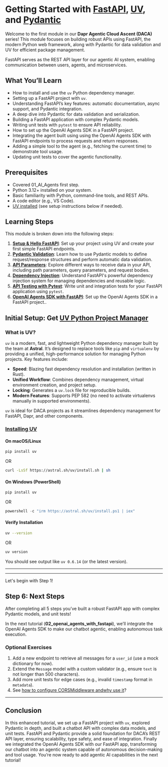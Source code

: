 # Getting Started with [FastAPI](https://fastapi.tiangolo.com), [UV](https://docs.astral.sh/uv/), and [Pydantic](https://docs.pydantic.dev/2.3/api/base_model/)

Welcome to the first module in our **Dapr Agentic Cloud Ascent (DACA)** series! This module focuses on building robust APIs using FastAPI, the modern Python web framework, along with Pydantic for data validation and UV for efficient package management.

FastAPI serves as the REST API layer for our agentic AI system, enabling communication between users, agents, and microservices.

## What You’ll Learn

- How to install and use the `uv` Python dependency manager.
- Setting up a FastAPI project with `uv`.
- Understanding FastAPI’s key features: automatic documentation, async support, and Pydantic integration.
- A deep dive into Pydantic for data validation and serialization.
- Building a FastAPI application with complex Pydantic models.
- Writing unit tests with `pytest` to ensure API reliability.
- How to set up the OpenAI Agents SDK in a FastAPI project.
- Integrating the agent built using using the OpenAI Agents SDK with FastAPI endpoints to process requests and return responses.
- Adding a simple tool to the agent (e.g., fetching the current time) to demonstrate tool usage.
- Updating unit tests to cover the agentic functionality.

## Prerequisites
- Covered 01_AI_Agents first step.
- Python 3.12+ installed on your system.
- Basic familiarity with Python, command-line tools, and REST APIs.
- A code editor (e.g., VS Code).
- [UV installed](https://docs.astral.sh/uv/getting-started/installation/) (see setup instructions below if needed).

## Learning Steps

This module is broken down into the following steps:

1.  **[Setup & Hello FastAPI](./01_hello_fastapi/readme.md)**: Set up your project using UV and create your first simple FastAPI endpoints.
2.  **[Pydantic Validation](./02_pydantic_validation/readme.md)**: Learn how to use Pydantic models to define request/response structures and perform automatic data validation.
3.  **[API Parameters](./03_api_parameters/readme.md)**: Explore different ways to receive data in your API, including path parameters, query parameters, and request bodies.
4.  **[Dependency Injection](./04_dependency_injection/readme.md)**: Understand FastAPI's powerful dependency injection system for managing dependencies and reusable logic.
5.  **[API Testing with Pytest](./05_api_pytests/readme.md)**: Write unit and integration tests for your FastAPI application using `pytest`.
6.  **[OpenAI Agents SDK with FastAPI](./06_openai_agents_with_fastapi/readme.md)**: Set up the OpenAI Agents SDK in a FastAPI project..

## Initial Setup: Get [UV Python Project Manager](https://docs.astral.sh/uv/)

### What is UV?

`uv` is a modern, fast, and lightweight Python dependency manager built by the team at **Astral**. It’s designed to replace tools like `pip` and `virtualenv` by providing a unified, high-performance solution for managing Python projects. Key features include:

- **Speed**: Blazing fast dependency resolution and installation (written in Rust).
- **Unified Workflow**: Combines dependency management, virtual environment creation, and project setup.
- **Locking**: Generates a `uv.lock` file for reproducible builds.
- **Modern Features**: Supports PEP 582 (no need to activate virtualenvs manually in supported environments).

`uv` is ideal for DACA projects as it streamlines dependency management for FastAPI, Dapr, and other components.

### [Installing UV](https://docs.astral.sh/uv/getting-started/installation/)

#### On macOS/Linux

```bash
pip install uv
```

OR

```bash
curl -LsSf https://astral.sh/uv/install.sh | sh
```

#### On Windows (PowerShell)

```bash
pip install uv
```

OR

```powershell
powershell -c "irm https://astral.sh/uv/install.ps1 | iex"
```

#### Verify Installation

```bash
uv --version
```

OR

```bash
uv version
```

You should see output like `uv 0.6.14` (or the latest version).

---
---

Let's begin with Step 1!



## Step 6: Next Steps
After completing all 5 steps you’ve built a robust FastAPI app with complex Pydantic models, and unit tests! 

In the next tutorial (**02_openai_agents_with_fastapi**), we’ll integrate the OpenAI Agents SDK to make our chatbot agentic, enabling autonomous task execution.

### Optional Exercises

1. Add a new endpoint to retrieve all messages for a `user_id` (use a mock dictionary for now).
2. Extend the `Message` model with a custom validator (e.g., ensure `text` is not longer than 500 characters).
3. Add more unit tests for edge cases (e.g., invalid `timestamp` format in `metadata`).
4. See [how to configure CORSMiddleware andwhy use it](https://fastapi.tiangolo.com/tutorial/cors/?h=cors#use-corsmiddleware)?
---

## Conclusion

In this enhanced tutorial, we set up a FastAPI project with `uv`, explored Pydantic in depth, and built a chatbot API with complex data models, and unit tests. FastAPI and Pydantic provide a solid foundation for DACA’s REST API layer, ensuring scalability, type safety, and ease of integration. Finally we integrated the OpenAI Agents SDK with our FastAPI app, transforming our chatbot into an agentic system capable of autonomous decision-making and tool usage. You’re now ready to add agentic AI capabilities in the next tutorial!

